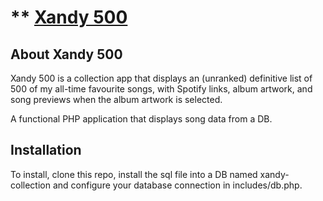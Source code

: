 # ** [Xandy 500](https://2021-xandicea.dev.io-academy.uk/collectorsApp)

## **About Xandy 500**

Xandy 500 is a collection app that displays an (unranked) definitive list of 500 of my all-time favourite songs, with Spotify links, album artwork, and song previews when the album artwork is selected.

A functional PHP application that displays song data from a DB.

## **Installation**

To install, clone this repo, install the sql file into a DB named xandy-collection and configure your database connection in includes/db.php.

